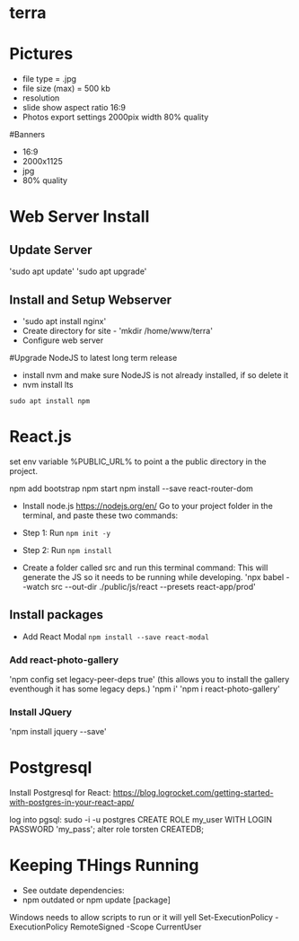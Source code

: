 # terra
# Pictures
- file type = .jpg
- file size (max)  = 500 kb
- resolution
- slide show aspect ratio 16:9
- Photos export settings 2000pix width 80% quality

#Banners
- 16:9
- 2000x1125
- jpg
- 80% quality

# Web Server Install
## Update Server  
'sudo apt update'
'sudo apt upgrade'

## Install and Setup Webserver
- 'sudo apt install nginx'
- Create directory for site - 'mkdir /home/www/terra'
- Configure web server



#Upgrade NodeJS to latest long term release
- install nvm and make sure NodeJS is not already installed, if so delete it
- nvm install lts


`sudo apt install npm`




# React.js

set env variable %PUBLIC_URL% to point a the public directory in the project.

npm add bootstrap
npm start
npm install --save react-router-dom


- Install node.js https://nodejs.org/en/
Go to your project folder in the terminal, and paste these two commands:
- Step 1: Run `npm init -y`
- Step 2: Run `npm install`

- Create a folder called src and run this terminal command:
This will generate the JS so it needs to be running while developing.
'npx babel --watch src --out-dir ./public/js/react --presets react-app/prod'


## Install packages
- Add React Modal 
`npm install --save react-modal`

### Add react-photo-gallery
'npm config set legacy-peer-deps true'  (this allows you to install the gallery eventhough it has some legacy deps.)
'npm i'
'npm i react-photo-gallery'

### Install JQuery
'npm install jquery --save'




# Postgresql
Install Postgresql for React: https://blog.logrocket.com/getting-started-with-postgres-in-your-react-app/

log into pgsql: sudo -i -u postgres
CREATE ROLE my_user WITH LOGIN PASSWORD 'my_pass';
alter role torsten CREATEDB;


# Keeping THings Running
- See outdate dependencies:
- npm outdated or npm update [package]

Windows needs  to allow scripts to run or it will yell
Set-ExecutionPolicy -ExecutionPolicy RemoteSigned -Scope CurrentUser